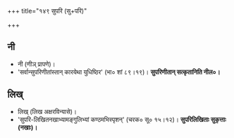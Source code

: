 +++
title="१४९ सुपरि (सु+परि)"

+++

## नी
- नी (णीञ् प्रापणे)।
- 'सर्वान्सुपरिणीतांस्तान् कारयेथा युधिष्ठिर' (भा० शां ८९।१९)।  **सुपरिणीतान् सत्कृतानिति नील०।**

## लिख्
- लिख् (लिख अक्षरविन्यासे)।
- 'सुपरि-लिखितनखाभ्यामङ्गुलिभ्यां कण्ठमभिस्पृशन्' (चरक० सू० १५।१२)। **सुपरिलिखिताः सुकृत्ताः (नखाः)।**
